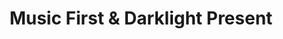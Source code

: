 ---
title: "Music First & Darklight Present"
logo: "/images/resonate.svg"
content: |
  Resonate — Expanding on the harmony between light and sound, Resonate at Darklight is a one-night only audio visual experience unlike any other, combining the incredible visual aesthetics created by the Darklight team, with an outstanding lineup of cutting edge DJs and live acts.
performers:
  - name: "JNETT (AUS)"
    description: |
      A pioneering figure in the Australian music scene, Janette Pitruzello, aka DJ JNETT, has been a force since the early '90s. Known for her seamless blends of deep house, techno, funk, soul, disco, dub, reggae, and hip-hop, JNETT has played alongside legends like Frankie Knuckles, Moodymann, Theo Parrish, and Floating Points. Her euphoric stage presence and deep musical knowledge ensure an unforgettable dancefloor experience.
  - name: "Borrowed CS (Live)"
    description: |
      Te Whanganui-a-tara (Wellington) based producer and DJ, Cory Champion, aka Borrowed CS, is renowned for his deep, soulful house and techno productions. With releases on labels like Planet Trip (Sydney), Wonderful Noise (Osaka), and Money $ex (Berlin), Borrowed CS has cemented himself as one of Aotearoa's most respected electronic artists.
  - name: "Psychic Glands (bFM)"
    description: |
      A sonic explorer since 2008, Aaron Yap's Psychic Glands has captivated 95bFM's late-night audience with hypnotic, spectral transmissions and deeply immersive soundscapes.
  - name: "Music First DJs"
    description: |
      The brainchild of Frank Booker & Samuel Harmony, Music First is more than just a collective—it's an event series, booking agency, and record label. Since launching in 2024, Music First has hosted legendary acts including Ron Trent (USA), Kenji Takimi (Japan), and BADBADNOTGOOD (Canada). With a massive 2025 lineup featuring DJ Spinna (USA), Bill Brewster (UK), and Close Counters (AUS), their commitment to putting music first remains stronger than ever.
---